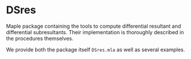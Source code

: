 # DSres

Maple package containing the tools to compute differential resultant and differential subresultants. Their implementation is thoroughly described in the procedures themselves.

We provide both the package itself ``DSres.mla`` as well as several examples.  
